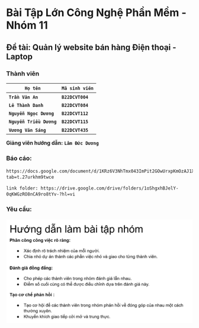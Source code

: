 # Bài Tập Lớn Công Nghệ Phần Mềm - Nhóm 11

## Đề tài: Quản lý website bán  hàng Điện thoại - Laptop

### Thành viên


| **`Họ tên`**               | **`Mã sinh viên`** |
| ---------------------------- | -------------------- |
| **`Trần Văn An`**          | **`B22DCVT004`**     |
| **`Lê Thành Danh`**        | **`B22DCVT084`**     |
| **`Nguyễn Ngọc Dương`**  | **`B22DCVT112`**     |
| **`Nguyễn Triều Dương`** | **`B22DCVT115`**     |
| **`Vương Văn Sáng`**     | **`B22DCVT435`**     |

**Giảng viên hướng dẫn:** **`Lâm Đức Dương`**

### Báo cáo:
```
https://docs.google.com/document/d/1KRz6V3NhTmx043ImPit2GOwUrxpKmOzAJ1XymLeVEgQ/edit?tab=t.27urkhm9twce
```
```
link folder: https://drive.google.com/drive/folders/1oShgxhBJelY-0qKWGzRO8nCA9ro8tYv-?hl=vi
```
### Yêu cầu:

![alt text](jpg/anh1.jpeg)
